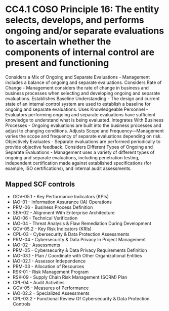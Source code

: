 # CC4.1 COSO Principle 16: The entity selects, develops, and performs ongoing and/or separate evaluations to ascertain whether the components of internal control are present and functioning
Considers a Mix of Ongoing and Separate Evaluations - Management includes a balance of ongoing and separate evaluations. Considers Rate of Change - Management considers the rate of change in business and business processes when selecting and developing ongoing and separate evaluations. Establishes Baseline Understanding - The design and current state of an internal control system are used to establish a baseline for ongoing and separate evaluations. Uses Knowledgeable Personnel - Evaluators performing ongoing and separate evaluations have sufficient knowledge to understand what is being evaluated. Integrates With Business Processes - Ongoing evaluations are built into the business processes and adjust to changing conditions. Adjusts Scope and Frequency—Management varies the scope and frequency of separate evaluations depending on risk. Objectively Evaluates - Separate evaluations are performed periodically to provide objective feedback. Considers Different Types of Ongoing and Separate Evaluations - Management uses a variety of different types of ongoing and separate evaluations, including penetration testing, independent certification made against established specifications (for example, ISO certifications), and internal audit assessments.
## Mapped SCF controls
- GOV-05.1 - Key Performance Indicators (KPIs)
- IAO-01 - Information Assurance (IA) Operations
- PRM-06 - Business Process Definition
- SEA-02 - Alignment With Enterprise Architecture
- IAO-06 - Technical Verification
- IAO-04 - Threat Analysis & Flaw Remediation During Development
- GOV-05.2 - Key Risk Indicators (KRIs)
- CPL-03 - Cybersecurity & Data Protection Assessments
- PRM-04 - Cybersecurity & Data Privacy In Project Management
- IAO-02 - Assessments
- PRM-05 - Cybersecurity & Data Privacy Requirements Definition
- IAO-03.1 - Plan / Coordinate with Other Organizational Entities
- IAO-02.1 - Assessor Independence
- PRM-03 - Allocation of Resources
- RSK-01 - Risk Management Program
- RSK-09 - Supply Chain Risk Management (SCRM) Plan
- CPL-04 - Audit Activities
- GOV-05 - Measures of Performance
- IAO-02.2 - Specialized Assessments
- CPL-03.2 - Functional Review Of Cybersecurity & Data Protection Controls